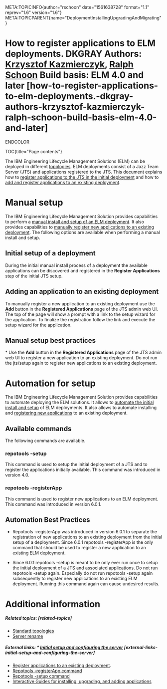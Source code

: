 META:TOPICINFO{author="rschoon" date="1561638728" format="1.1"
reprev="1.6" version="1.6"}
META:TOPICPARENT{name="DeploymentInstallingUpgradingAndMigrating"}

# How to register applications to ELM deployments. DKGRAY Authors: [Krzysztof Kazmierczyk](Main.KrzysztofKazmierczyk), [Ralph Schoon](Main.RalphSchoon) Build basis: ELM 4.0 and later [how-to-register-applications-to-elm-deployments.-dkgray-authors-krzysztof-kazmierczyk-ralph-schoon-build-basis-elm-4.0-and-later]

ENDCOLOR

TOC{title="Page contents"}

The IBM Engineering Lifecycle Management Solutions (ELM) can be deployed
in different [topologies](StandardTopologiesOverview). ELM deployments
consist of a Jazz Team Server (JTS) and applications registered to the
JTS. This document explains how to [register applications to the JTS in
the initial
deployment](https://jazz.net/help-dev/clm/topic/com.ibm.jazz.install.doc/topics/c_configuring_the_server.html)
and how to [add and register applications to an existing
deployment](https://jazz.net/help-dev/clm/topic/com.ibm.jazz.repository.web.admin.doc/topics/t_register.html).

# Manual setup

The IBM Engineering Lifecycle Management Solution provides capabilities
to perform a [manual install and setup of an ELM
deployment](https://jazz.net/help-dev/clm/topic/com.ibm.jazz.install.doc/topics/c_configuring_the_server.html).
It also provides capabilities to [manually register new applications to
an existing
deployment](https://jazz.net/help-dev/clm/topic/com.ibm.jazz.repository.web.admin.doc/topics/t_register.html).
The following options are available when performing a manual install and
setup.

## Initial setup of a deployment

During the initial manual install process of a deployment the available
applications can be discovered and registered in the **Register
Applications** step of the initial JTS setup.

## Adding an application to an existing deployment

To manually register a new application to an existing deployment use the
**Add** button in the **Registered Applications** page of the JTS admin
web UI. The top of the page will show a prompt with a link to the setup
wizard for the application. To finalize the registration follow the link
and execute the setup wizard for the application.

## Manual setup best practices

\* Use the **Add** button in the **Registered Applications** page of the
JTS admin web UI to register a new application to an existing
deployment. Do not run the jts/setup again to register new applications
to an existing deployment.

# Automation for setup

The IBM Engineering Lifecycle Management Solution provides capabilities
to automate deploying the ELM solutions. It allows to [automate the
initial install and
setup](https://jazz.net/help-dev/clm/topic/com.ibm.jazz.install.doc/topics/r_repotools_registerapp.html)
of ELM deployments. It also allows to automate installing and
[registering new
applications](https://jazz.net/help-dev/clm/topic/com.ibm.jazz.install.doc/topics/r_repotools_setup.html)
to an existing deployment.

## Available commands

The following commands are available.

### repotools -setup

This command is used to setup the initial deployment of a JTS and to
register the applications initially available. This command was
introduced in version 4.0.

### repotools -registerApp

This command is used to register new applications to an ELM deployment.
This command was introduced in version 6.0.1.

## Automation Best Practices

-   Repotools -registerApp was introduced in version 6.0.1 to separate
    the registration of new applications to an existing deployment from
    the initial setup of a deployment. Since 6.0.1 repotools
    -registerApp is the only command that should be used to register a
    new application to an existing ELM deployment.

<!-- -->

-   Since 6.0.1 repotools -setup is meant to be only ever run once to
    setup the initial deployment of a JTS and associated applications.
    Do not run repotools -setup again. Especially do not run repotools
    -setup again subsequently to register new applications to an
    existing ELM deployment. Running this command again can cause
    undesired results.

# Additional information

##### Related topics: [related-topics]

-   [Standard topologies](StandardTopologiesOverview)
-   [Server rename](ServerRename)

##### External links: \* [Initial setup and configuring the server](https://jazz.net/help-dev/clm/topic/com.ibm.jazz.install.doc/topics/c_configuring_the_server.html) [external-links-initial-setup-and-configuring-the-server]

-   [Register applications to an existing
    deployment](https://jazz.net/help-dev/clm/topic/com.ibm.jazz.repository.web.admin.doc/topics/t_register.html).
-   [Repotools -registerApp
    command](https://jazz.net/help-dev/clm/topic/com.ibm.jazz.install.doc/topics/r_repotools_registerapp.html)
-   [Repotools -setup
    command](https://jazz.net/help-dev/clm/topic/com.ibm.jazz.install.doc/topics/r_repotools_setup.html)
-   [Interactive Guides for installing, upgrading, and adding
    applications](https://jazz.net/help-dev/clm/topic/com.ibm.jazz.install.doc/topics/interactive_guides.html)
